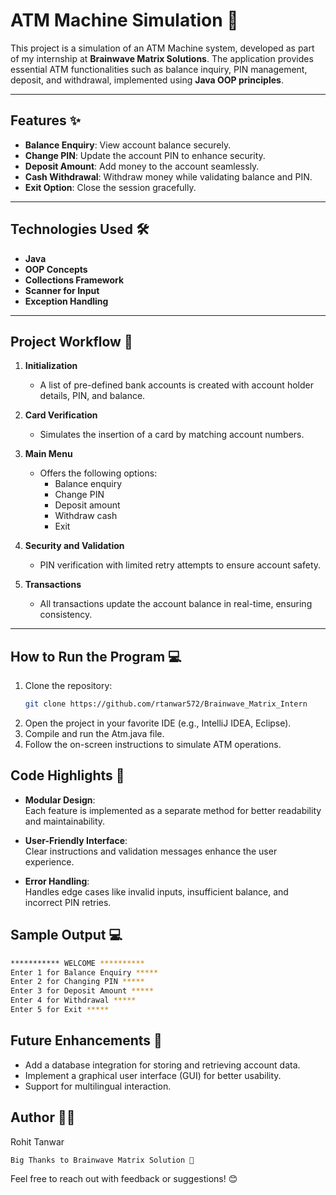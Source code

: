 # ATM Machine Simulation 🏦  
This project is a simulation of an ATM Machine system, developed as part of my internship at **Brainwave Matrix Solutions**. The application provides essential ATM functionalities such as balance inquiry, PIN management, deposit, and withdrawal, implemented using **Java OOP principles**.  

---

## Features ✨  

- **Balance Enquiry**: View account balance securely.  
- **Change PIN**: Update the account PIN to enhance security.  
- **Deposit Amount**: Add money to the account seamlessly.  
- **Cash Withdrawal**: Withdraw money while validating balance and PIN.  
- **Exit Option**: Close the session gracefully.  

---

## Technologies Used 🛠️  
- **Java**  
- **OOP Concepts**  
- **Collections Framework**  
- **Scanner for Input**  
- **Exception Handling**  

---

## Project Workflow 🚀  

1. **Initialization**  
   - A list of pre-defined bank accounts is created with account holder details, PIN, and balance.  

2. **Card Verification**  
   - Simulates the insertion of a card by matching account numbers.  

3. **Main Menu**  
   - Offers the following options:  
     - Balance enquiry  
     - Change PIN  
     - Deposit amount  
     - Withdraw cash  
     - Exit  

4. **Security and Validation**  
   - PIN verification with limited retry attempts to ensure account safety.  

5. **Transactions**  
   - All transactions update the account balance in real-time, ensuring consistency.  

---

## How to Run the Program 💻  

1. Clone the repository:  
   ```bash  
   git clone https://github.com/rtanwar572/Brainwave_Matrix_Intern  
2. Open the project in your favorite IDE (e.g., IntelliJ IDEA, Eclipse).
3. Compile and run the Atm.java file.
4. Follow the on-screen instructions to simulate ATM operations.

## Code Highlights 🌟  

- **Modular Design**:  
  Each feature is implemented as a separate method for better readability and maintainability.  

- **User-Friendly Interface**:  
  Clear instructions and validation messages enhance the user experience.  

- **Error Handling**:  
  Handles edge cases like invalid inputs, insufficient balance, and incorrect PIN retries.  

## Sample Output 💻

``` bash
*********** WELCOME **********  
Enter 1 for Balance Enquiry *****  
Enter 2 for Changing PIN *****  
Enter 3 for Deposit Amount *****  
Enter 4 for Withdrawal *****  
Enter 5 for Exit *****  
```

## Future Enhancements 🔮
- Add a database integration for storing and retrieving account data.
- Implement a graphical user interface (GUI) for better usability.
- Support for multilingual interaction.

## Author 👨‍💻
Rohit Tanwar 

``` 
Big Thanks to Brainwave Matrix Solution 🌟
```

Feel free to reach out with feedback or suggestions! 😊